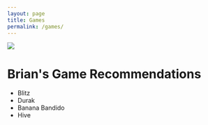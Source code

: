 ```yaml
---
layout: page
title: Games
permalink: /games/
---
```


<img src="https://boardgamegeek.com/jswidget.php?username=Brianingermany&numitems=7&header=1&text=none&images=medium&show=recentplays&imagesonly=1&imagepos=right&inline=1&domains%5B%5D=boardgame&imagewidget=1" border="0"/>

# Brian's Game Recommendations

- Blitz
- Durak
- Banana Bandido
- Hive